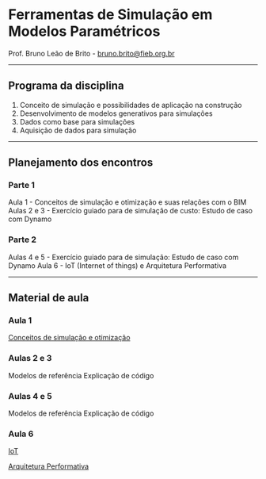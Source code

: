 # Ferramentas de Simulação em Modelos Paramétricos


Prof. Bruno Leão de Brito - bruno.brito@fieb.org.br

_______

## Programa da disciplina

1. Conceito de simulação e possibilidades de aplicação na construção
2. Desenvolvimento de modelos generativos para simulações
3. Dados como base para simulações
4. Aquisição de dados para simulação


_______

## Planejamento dos encontros

### Parte 1
Aula 1 - Conceitos de simulação e otimização e suas relações com o BIM
Aulas 2 e 3 - Exercício guiado para de simulação de custo: Estudo de caso com Dynamo

### Parte 2
Aulas 4 e 5 - Exercício guiado para de simulação: Estudo de caso com Dynamo
Aula 6 - IoT (Internet of things) e Arquitetura Performativa


_______

## Material de aula

### Aula 1
[Conceitos de simulação e otimização](/Aulas/aula1.md)

### Aulas 2 e 3
Modelos de referência
Explicação de código

### Aulas 4 e 5
Modelos de referência
Explicação de código

### Aula 6
[IoT]()

[Arquitetura Performativa]()
